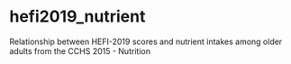 # hefi2019_nutrient
Relationship between HEFI-2019 scores and nutrient intakes among older adults from the CCHS 2015 - Nutrition

